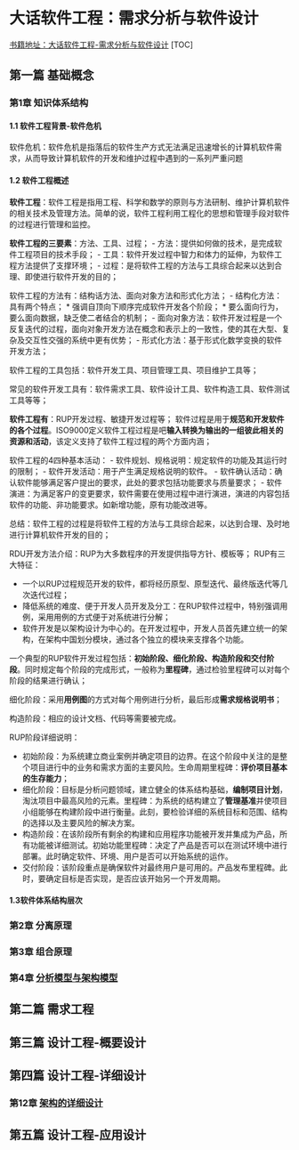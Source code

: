 # 大话软件工程：需求分析与软件设计
[书籍地址：大话软件工程-需求分析与软件设计](https://weread.qq.com/web/reader/9aa320f0726d717a9aa8bb1ka87322c014a87ff679a21ea)
[TOC]

## 第一篇 基础概念
### 第1章 知识体系结构
#### 1.1 软件工程背景-软件危机
软件危机：软件危机是指落后的软件生产方式无法满足迅速增长的计算机软件需求，从而导致计算机软件的开发和维护过程中遇到的一系列严重问题

#### 1.2 软件工程概述
**软件工程**：软件工程是指用工程、科学和数学的原则与方法研制、维护计算机软件的相关技术及管理方法。简单的说，软件工程利用工程化的思想和管理手段对软件的过程进行管理和监控。

**软件工程的三要素**：方法、工具、过程；
	- 方法：提供如何做的技术，是完成软件工程项目的技术手段；
	- 工具：软件开发过程中智力和体力的延伸，为软件工程方法提供了支撑环境；
	- 过程：是将软件工程的方法与工具综合起来以达到合理、即使进行软件开发的目的；


软件工程的方法有：结构话方法、面向对象方法和形式化方法；
	- 结构化方法：具有两个特点；
		* 强调自顶向下顺序完成软件开发各个阶段；
		* 要么面向行为，要么面向数据，缺乏使二者结合的机制；
	- 面向对象方法：软件开发过程是一个反复迭代的过程，面向对象开发方法在概念和表示上的一致性，使的其在大型、复杂及交互性交强的系统中更有优势；
	- 形式化方法：基于形式化数学变换的软件开发方法；

软件工程的工具包括：软件开发工具、项目管理工具、项目维护工具等；

常见的软件开发工具有：软件需求工具、软件设计工具、软件构造工具、软件测试工具等等；

**软件工程有**：RUP开发过程、敏捷开发过程等；
软件过程是用于**规范和开发软件的各个过程**。ISO9000定义软件工程过程是吧**输入转换为输出的一组彼此相关的资源和活动**，该定义支持了软件工程过程的两个方面内涵；

软件工程的4四种基本活动：
	- 软件规划、规格说明：规定软件的功能及其运行时的限制；
	- 软件开发活动：用于产生满足规格说明的软件。
	- 软件确认活动：确认软件能够满足客户提出的要求，此处的要求包括功能要求与质量要求；
	- 软件演进：为满足客户的变更要求，软件需要在使用过程中进行演进，演进的内容包括软件的功能、非功能要求。如新增功能，原有功能改进等。

总结：软件工程的过程是将软件工程的方法与工具综合起来，以达到合理、及时地进行计算机软件开发的目的；

RDU开发方法介绍：RUP为大多数程序的开发提供指导方针、模板等；
RUP有三大特征：
- 一个以RUP过程规范开发的软件，都将经历原型、原型迭代、最终版迭代等几次迭代过程；
- 降低系统的难度、便于开发人员开发及分工：在RUP软件过程中，特别强调用例，采用用例的方式便于对系统进行分解；
- 软件开发是以架构设计为中心的。在开发过程中，开发人员首先建立统一的架构，在架构中国划分模块，通过各个独立的模块来支撑各个功能。

一个典型的RUP软件开发过程包括：**初始阶段、细化阶段、构造阶段和交付阶段**。同时规定每个阶段的完成形式，一般称为**里程碑**，通过检验里程碑可以对每个阶段的结果进行确认；

细化阶段：采用**用例图**的方式对每个用例进行分析，最后形成**需求规格说明书**；

构造阶段：相应的设计文档、代码等需要被完成。
	
RUP阶段详细说明：
- 初始阶段：为系统建立商业案例并确定项目的边界。在这个阶段中关注的是整个项目进行中的业务和需求方面的主要风险。生命周期里程碑：**评价项目基本的生存能力**；
- 细化阶段：目标是分析问题领域，建立健全的体系结构基础，**编制项目计划**，淘汰项目中最高风险的元素。里程碑：为系统的结构建立了**管理基准**并使项目小组能够在构建阶段中进行衡量。此刻，要检验详细的系统目标和范围、结构的选择以及主要风险的解决方案。
- 构造阶段：在该阶段所有剩余的构建和应用程序功能被开发并集成为产品，所有功能被详细测试。初始功能里程碑：决定了产品是否可以在测试环境中进行部署。此时确定软件、环境、用户是否可以开始系统的运作。
- 交付阶段：该阶段重点是确保软件对最终用户是可用的。产品发布里程碑。此时，要确定目标是否实现，是否应该开始另一个开发周期。

#### 1.3软件体系结构层次








### 第2章 分离原理
### 第3章 组合原理
### 第4章 <u>分析模型与架构模型</u>


## 第二篇 需求工程

## 第三篇 设计工程-概要设计

## 第四篇 设计工程-详细设计
### 第12章 <u>架构的详细设计</u>

## 第五篇 设计工程-应用设计



